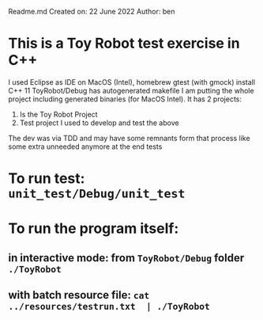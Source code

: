 Readme.md
 Created on: 22 June 2022
     Author: ben

# This is a Toy Robot test exercise in C++
I used Eclipse as IDE on MacOS (Intel), homebrew gtest (with gmock) install C++ 11
ToyRobot/Debug has autogenerated makefile
I am putting the whole project including generated binaries (for MacOS Intel).
It has 2 projects:
1. Is the Toy Robot Project 
2. Test project I used to develop and test the above

The dev was via TDD and may have some remnants form that process like some extra unneeded anymore at the end tests

# To run test: `unit_test/Debug/unit_test`
# To run the program itself:
## in interactive mode: from `ToyRobot/Debug` folder `./ToyRobot`
## with batch resource file: `cat ../resources/testrun.txt  | ./ToyRobot`
